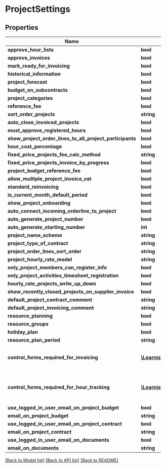 # ProjectSettings

## Properties
Name | Type | Description | Notes
------------ | ------------- | ------------- | -------------
**approve_hour_lists** | **bool** |  | [optional] 
**approve_invoices** | **bool** |  | [optional] 
**mark_ready_for_invoicing** | **bool** |  | [optional] 
**historical_information** | **bool** |  | [optional] 
**project_forecast** | **bool** |  | [optional] 
**budget_on_subcontracts** | **bool** |  | [optional] 
**project_categories** | **bool** |  | [optional] 
**reference_fee** | **bool** |  | [optional] 
**sort_order_projects** | **string** |  | [optional] 
**auto_close_invoiced_projects** | **bool** |  | [optional] 
**must_approve_registered_hours** | **bool** |  | [optional] 
**show_project_order_lines_to_all_project_participants** | **bool** |  | [optional] 
**hour_cost_percentage** | **bool** |  | [optional] 
**fixed_price_projects_fee_calc_method** | **string** |  | [optional] 
**fixed_price_projects_invoice_by_progress** | **bool** |  | [optional] 
**project_budget_reference_fee** | **bool** |  | [optional] 
**allow_multiple_project_invoice_vat** | **bool** |  | [optional] 
**standard_reinvoicing** | **bool** |  | [optional] 
**is_current_month_default_period** | **bool** |  | [optional] 
**show_project_onboarding** | **bool** |  | [optional] 
**auto_connect_incoming_orderline_to_project** | **bool** |  | [optional] 
**auto_generate_project_number** | **bool** |  | [optional] 
**auto_generate_starting_number** | **int** |  | [optional] 
**project_name_scheme** | **string** |  | [optional] 
**project_type_of_contract** | **string** |  | [optional] 
**project_order_lines_sort_order** | **string** |  | [optional] 
**project_hourly_rate_model** | **string** |  | [optional] 
**only_project_members_can_register_info** | **bool** |  | [optional] 
**only_project_activities_timesheet_registration** | **bool** |  | [optional] 
**hourly_rate_projects_write_up_down** | **bool** |  | [optional] 
**show_recently_closed_projects_on_supplier_invoice** | **bool** |  | [optional] 
**default_project_contract_comment** | **string** |  | [optional] 
**default_project_invoicing_comment** | **string** |  | [optional] 
**resource_planning** | **bool** |  | [optional] 
**resource_groups** | **bool** |  | [optional] 
**holiday_plan** | **bool** |  | [optional] 
**resource_plan_period** | **string** |  | [optional] 
**control_forms_required_for_invoicing** | [**\Learnist\Tripletex\Model\ProjectControlFormType[]**](ProjectControlFormType.md) | Control forms required for invoicing | [optional] 
**control_forms_required_for_hour_tracking** | [**\Learnist\Tripletex\Model\ProjectControlFormType[]**](ProjectControlFormType.md) | Control forms required for hour tracking | [optional] 
**use_logged_in_user_email_on_project_budget** | **bool** |  | [optional] 
**email_on_project_budget** | **string** |  | [optional] 
**use_logged_in_user_email_on_project_contract** | **bool** |  | [optional] 
**email_on_project_contract** | **string** |  | [optional] 
**use_logged_in_user_email_on_documents** | **bool** |  | [optional] 
**email_on_documents** | **string** |  | [optional] 

[[Back to Model list]](../../README.md#documentation-for-models) [[Back to API list]](../../README.md#documentation-for-api-endpoints) [[Back to README]](../../README.md)

